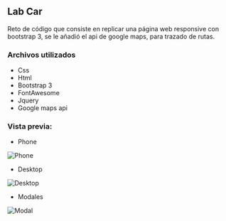 ## Lab Car

Reto de código que consiste en replicar una página web responsive con bootstrap 3, se le añadió el api de google maps, para trazado de rutas. 

### Archivos utilizados

+ Css
+ Html
+ Bootstrap 3
+ FontAwesome
+ Jquery
+ Google maps api


### Vista previa:
+ Phone


![Phone](https://user-images.githubusercontent.com/19315632/37896063-99ff23d0-30a8-11e8-8309-98b249f9509b.png)

+ Desktop


![Desktop](https://user-images.githubusercontent.com/19315632/37896044-8bbb477c-30a8-11e8-8cd4-04bcd29f5712.png)

+ Modales


![Modal](https://user-images.githubusercontent.com/19315632/37895992-688e6a4a-30a8-11e8-9864-b0e861ded698.png)
